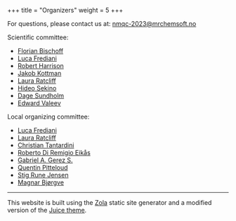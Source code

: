 +++
title = "Organizers"
weight = 5
+++

For questions, please contact us at: [nmqc-2023@mrchemsoft.no](mailto:nmqc-2023@mrchemsoft.no)

Scientific committee:

* [Florian Bischoff](mailto:florian.bischoff@chemie.hu-berlin.de)
* [Luca Frediani](mailto:luca.frediani@uit.no)
* [Robert Harrison](mailto:Robert.Harrison@stonybrook.edu)
* [Jakob Kottman](mailto:)
* [Laura Ratcliff](mailto:laura.ratcliff08@imperial.ac.uk)
* [Hideo Sekino](mailto:hideo.sekino@stonybrook.edu)
* [Dage Sundholm](mailto:sundholm@chem.helsinki.fi)
* [Edward Valeev](mailto:evaleev@vt.edu)

Local organizing committee:

* [Luca Frediani](mailto:luca.frediani@uit.no)
* [Laura Ratcliff](mailto:laura.ratcliff08@imperial.ac.uk)
* [Christian Tantardini](mailto:)
* [Roberto Di Remigio Eikås](mailto:roberto@algorithmiq.fi)
* [Gabriel A. Gerez S.](mailto:)
* [Quentin Pitteloud](mailto:)
* [Stig Rune Jensen](mailto:)
* [Magnar Bjørgve](mailto:)

<!---
--------

**TODO** Acknowledge funding

--------
--->

--------

This website is built using the <a href="https://www.getzola.org" target="_blank">Zola</a> static site
generator and a modified version of the <a href="https://juice.huhu.io" target="_blank">Juice theme</a>.
